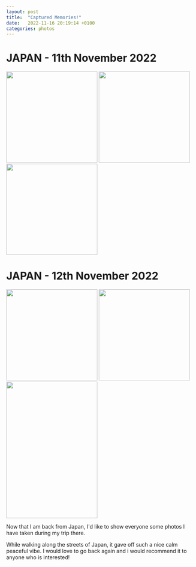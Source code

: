 ```yaml
---
layout: post
title:  "Captured Memories!"
date:   2022-11-16 20:19:14 +0100
categories: photos
---
```



# JAPAN - 11th November 2022
<img src="https://ineedsleepfs.github.io/myblog/assets/images/japan1.jpg" alt="" width="243px">
<img src="https://ineedsleepfs.github.io/myblog/assets/images/japan2.jpg" alt="" width="243px">
<img src="https://ineedsleepfs.github.io/myblog/assets/images/japan4.jpg" alt="" width="243px">

# JAPAN - 12th November 2022
<img src="https://ineedsleepfs.github.io/myblog/assets/images/japan3.jpg" alt="" width="243px">
<img src="https://ineedsleepfs.github.io/myblog/assets/images/japan5.jpg" alt="" width="243px">
<img src="https://ineedsleepfs.github.io/myblog/assets/images/japan6.jpg" alt="" width="243px" height="364px">


Now that I am back from Japan, I'd like to show everyone some photos I have taken during my trip there.

While walking along the streets of Japan, it gave off such a nice calm peaceful vibe.
I would love to go back again and i would recommend it to anyone who is interested!

